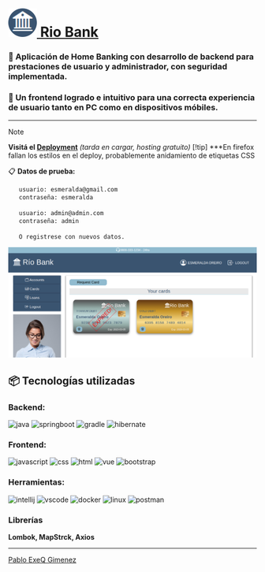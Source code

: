 # [![logo](src/main/resources/static/web/assets/images/favicon.png) Rio Bank](https://riobank.onrender.com/web/index.html)
### 📌 Aplicación de Home Banking con desarrollo de backend para prestaciones de usuario y administrador, con seguridad implementada. 
### 📌 Un frontend logrado e intuitivo para una correcta experiencia de usuario tanto en PC como en dispositivos móbiles.
___
>[!note]
>**Visitá el [Deployment](https://riobank.onrender.com/web/index.html)** _(tarda en cargar, hosting gratuito)_
>[!tip]
>***En firefox fallan los estilos en el deploy, probablemente anidamiento de etiquetas CSS

📋 **Datos de prueba:**
```
   usuario: esmeralda@gmail.com 
   contraseña: esmeralda

   usuario: admin@admin.com
   contraseña: admin

   O registrese con nuevos datos.
```
![vista](src/main/resources/static/web/assets/images/prev.png)

## 📦 Tecnologías utilizadas
### Backend:
![java](https://skillicons.dev/icons?i=java)
![springboot](https://skillicons.dev/icons?i=spring)
![gradle](https://skillicons.dev/icons?i=gradle)
![hibernate](https://skillicons.dev/icons?i=hibernate)

### Frontend:
![javascript](https://skillicons.dev/icons?i=js)
![css](https://skillicons.dev/icons?i=css)
![html](https://skillicons.dev/icons?i=html)
![vue](https://skillicons.dev/icons?i=vue)
![bootstrap](https://skillicons.dev/icons?i=bootstrap)

### Herramientas:
![intellij](https://skillicons.dev/icons?i=idea)
![vscode](https://skillicons.dev/icons?i=vscode)
![docker](https://skillicons.dev/icons?i=docker)
![linux](https://skillicons.dev/icons?i=linux)
![postman](https://skillicons.dev/icons?i=postman)

### Librerías
**Lombok, MapStrck, Axios**
___
[Pablo ExeQ Gimenez](https://github.com/PabloExeQGimenez)
